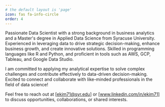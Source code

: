 ```yaml
---
# the default layout is 'page'
icon: fas fa-info-circle
order: 4
---
```


Passionate Data Scientist with a strong background in business analytics and a Master's degree in Applied Data Science from Syracuse University. Experienced in leveraging data to drive strategic decision-making, enhance business growth, and create innovative solutions. Skilled in programming languages like R and Python, and proficient in tools such as AWS, GCP, Tableau, and Google Data Studio.

I am committed to applying my analytical expertise to solve complex challenges and contribute effectively to data-driven decision-making. Excited to connect and collaborate with like-minded professionals in the field of data science!

Feel free to reach out at [ekim71@syr.edu] or [www.linkedin.com/in/ekim71] to discuss opportunities, collaborations, or shared interests.
